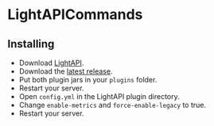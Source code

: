 # LightAPICommands

## Installing
- Download [LightAPI](https://www.spigotmc.org/resources/lightapi.4510/).
- Download the [latest release](https://github.com/Window5000/LightAPICommands/releases/latest).
- Put both plugin jars in your `plugins` folder.
- Restart your server.
- Open `config.yml` in the LightAPI plugin directory.
- Change `enable-metrics` and `force-enable-legacy` to true.
- Restart your server.
